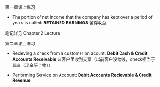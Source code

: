 第一章课上练习

* The portion of net income that the company has kept over a period of years is called: **RETAINED EARNINGS** 留存收益



笔记详见 Chapter 2 Lecture



第二章课上练习

* Recieving a check from a customer on acount: **Debit Cash & Credit Accounts Receivable** 从客户里收到支票（以前客户没给钱，check相当于现金（现金等价物））

* Performing Service on Account: **Debit Accounts Recievable & Credit Revenue**